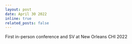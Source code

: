 ```yaml
---
layout: post
date: April 30 2022
inline: true
related_posts: false
---
```


First in-person conference and SV at New Orleans CHI 2022
